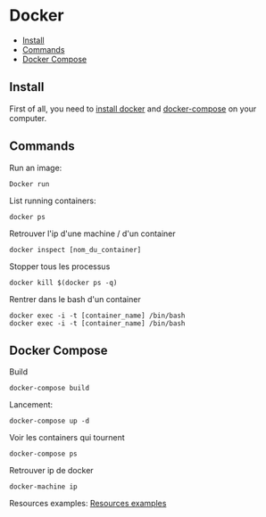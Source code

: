 # Docker

<!-- START doctoc generated TOC please keep comment here to allow auto update -->
<!-- DON'T EDIT THIS SECTION, INSTEAD RE-RUN doctoc TO UPDATE -->

- [Install](#install)
- [Commands](#commands)
- [Docker Compose](#docker-compose)

<!-- END doctoc generated TOC please keep comment here to allow auto update -->

## Install

First of all, you need to [install docker](https://www.docker.com/products/docker-engine)
 and [docker-compose](https://docs.docker.com/compose/) on your computer.
 
## Commands

Run an image:
```
Docker run
```

List running containers:
```
docker ps
```

Retrouver l'ip d'une machine / d'un container
```
docker inspect [nom_du_container]
```

Stopper tous les processus
```
docker kill $(docker ps -q)
```

Rentrer dans le bash d'un container
```
docker exec -i -t [container_name] /bin/bash
docker exec -i -t [container_name] /bin/bash
``` 


## Docker Compose

Build
```
docker-compose build
```

Lancement:
``` 
docker-compose up -d
```

Voir les containers qui tournent
```
docker-compose ps
``` 

Retrouver ip de docker
```
docker-machine ip
``` 

Resources examples: [Resources examples](../resources/docker-examples/) 
